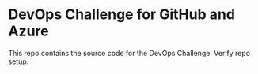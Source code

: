 # DevOps Challenge for GitHub and Azure

This repo contains the source code for the DevOps Challenge.
Verify repo setup.
